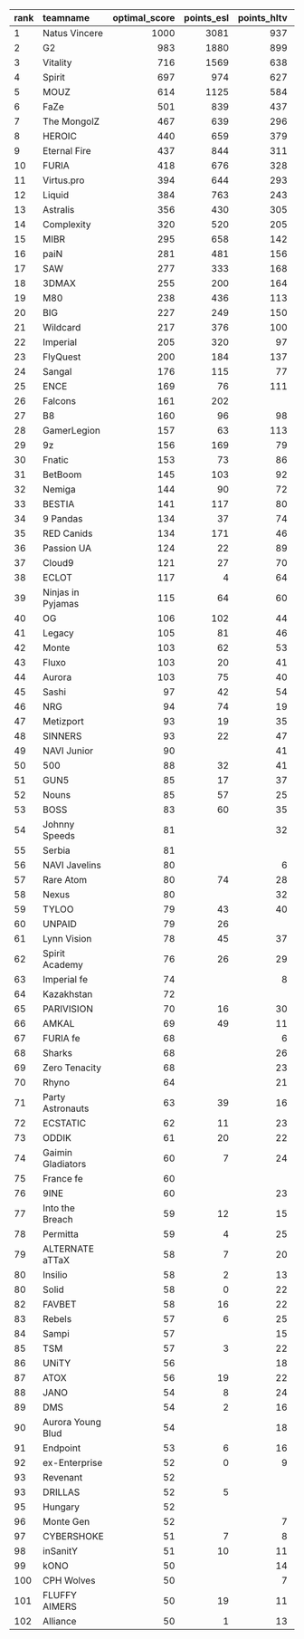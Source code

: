 | rank   | teamname          |   optimal_score |   points_esl |   points_hltv |   points_valve |
|:-------|:------------------|----------------:|-------------:|--------------:|---------------:|
| 1      | Natus Vincere     |            1000 |         3081 |           937 |           1861 |
| 2      | G2                |             983 |         1880 |           899 |           1962 |
| 3      | Vitality          |             716 |         1569 |           638 |           1835 |
| 4      | Spirit            |             697 |          974 |           627 |           1821 |
| 5      | MOUZ              |             614 |         1125 |           584 |           1712 |
| 6      | FaZe              |             501 |          839 |           437 |           1635 |
| 7      | The MongolZ       |             467 |          639 |           296 |           1748 |
| 8      | HEROIC            |             440 |          659 |           379 |           1626 |
| 9      | Eternal Fire      |             437 |          844 |           311 |           1560 |
| 10     | FURIA             |             418 |          676 |           328 |           1559 |
| 11     | Virtus.pro        |             394 |          644 |           293 |           1466 |
| 12     | Liquid            |             384 |          763 |           243 |           1548 |
| 13     | Astralis          |             356 |          430 |           305 |           1472 |
| 14     | Complexity        |             320 |          520 |           205 |           1485 |
| 15     | MIBR              |             295 |          658 |           142 |           1294 |
| 16     | paiN              |             281 |          481 |           156 |           1445 |
| 17     | SAW               |             277 |          333 |           168 |           1512 |
| 18     | 3DMAX             |             255 |          200 |           164 |           1493 |
| 19     | M80               |             238 |          436 |           113 |           1261 |
| 20     | BIG               |             227 |          249 |           150 |           1408 |
| 21     | Wildcard          |             217 |          376 |           100 |           1236 |
| 22     | Imperial          |             205 |          320 |            97 |           1228 |
| 23     | FlyQuest          |             200 |          184 |           137 |           1358 |
| 24     | Sangal            |             176 |          115 |            77 |           1412 |
| 25     | ENCE              |             169 |           76 |           111 |           1315 |
| 26     | Falcons           |             161 |          202 |               |           1232 |
| 27     | B8                |             160 |           96 |            98 |           1309 |
| 28     | GamerLegion       |             157 |           63 |           113 |           1255 |
| 29     | 9z                |             156 |          169 |            79 |           1161 |
| 30     | Fnatic            |             153 |           73 |            86 |           1317 |
| 31     | BetBoom           |             145 |          103 |            92 |           1261 |
| 32     | Nemiga            |             144 |           90 |            72 |           1322 |
| 33     | BESTIA            |             141 |          117 |            80 |           1202 |
| 34     | 9 Pandas          |             134 |           37 |            74 |           1268 |
| 35     | RED Canids        |             134 |          171 |            46 |           1137 |
| 36     | Passion UA        |             124 |           22 |            89 |           1156 |
| 37     | Cloud9            |             121 |           27 |            70 |           1208 |
| 38     | ECLOT             |             117 |            4 |            64 |           1213 |
| 39     | Ninjas in Pyjamas |             115 |           64 |            60 |           1219 |
| 40     | OG                |             106 |          102 |            44 |           1048 |
| 41     | Legacy            |             105 |           81 |            46 |           1120 |
| 42     | Monte             |             103 |           62 |            53 |           1162 |
| 43     | Fluxo             |             103 |           20 |            41 |           1250 |
| 44     | Aurora            |             103 |           75 |            40 |           1119 |
| 45     | Sashi             |              97 |           42 |            54 |           1125 |
| 46     | NRG               |              94 |           74 |            19 |           1058 |
| 47     | Metizport         |              93 |           19 |            35 |           1225 |
| 48     | SINNERS           |              93 |           22 |            47 |           1135 |
| 49     | NAVI Junior       |              90 |              |            41 |           1150 |
| 50     | 500               |              88 |           32 |            41 |           1135 |
| 51     | GUN5              |              85 |           17 |            37 |           1144 |
| 52     | Nouns             |              85 |           57 |            25 |           1042 |
| 53     | BOSS              |              83 |           60 |            35 |            951 |
| 54     | Johnny Speeds     |              81 |              |            32 |           1150 |
| 55     | Serbia            |              81 |              |               |           1239 |
| 56     | NAVI Javelins     |              80 |              |             6 |           1236 |
| 57     | Rare Atom         |              80 |           74 |            28 |            929 |
| 58     | Nexus             |              80 |              |            32 |           1144 |
| 59     | TYLOO             |              79 |           43 |            40 |           1011 |
| 60     | UNPAID            |              79 |           26 |               |           1154 |
| 61     | Lynn Vision       |              78 |           45 |            37 |            999 |
| 62     | Spirit Academy    |              76 |           26 |            29 |           1121 |
| 63     | Imperial fe       |              74 |              |             8 |           1175 |
| 64     | Kazakhstan        |              72 |              |               |           1158 |
| 65     | PARIVISION        |              70 |           16 |            30 |           1060 |
| 66     | AMKAL             |              69 |           49 |            11 |            927 |
| 67     | FURIA fe          |              68 |              |             6 |           1119 |
| 68     | Sharks            |              68 |              |            26 |           1087 |
| 69     | Zero Tenacity     |              68 |              |            23 |           1111 |
| 70     | Rhyno             |              64 |              |            21 |           1069 |
| 71     | Party Astronauts  |              63 |           39 |            16 |            905 |
| 72     | ECSTATIC          |              62 |           11 |            23 |           1047 |
| 73     | ODDIK             |              61 |           20 |            22 |           1024 |
| 74     | Gaimin Gladiators |              60 |            7 |            24 |           1025 |
| 75     | France fe         |              60 |              |               |           1032 |
| 76     | 9INE              |              60 |              |            23 |           1021 |
| 77     | Into the Breach   |              59 |           12 |            15 |           1018 |
| 78     | Permitta          |              59 |            4 |            25 |            997 |
| 79     | ALTERNATE aTTaX   |              58 |            7 |            20 |           1007 |
| 80     | Insilio           |              58 |            2 |            13 |           1006 |
| 80     | Solid             |              58 |            0 |            22 |           1006 |
| 82     | FAVBET            |              58 |           16 |            22 |           1002 |
| 83     | Rebels            |              57 |            6 |            25 |            971 |
| 84     | Sampi             |              57 |              |            15 |            990 |
| 85     | TSM               |              57 |            3 |            22 |            985 |
| 86     | UNiTY             |              56 |              |            18 |            975 |
| 87     | ATOX              |              56 |           19 |            22 |            968 |
| 88     | JANO              |              54 |            8 |            24 |            949 |
| 89     | DMS               |              54 |            2 |            16 |            955 |
| 90     | Aurora Young Blud |              54 |              |            18 |            953 |
| 91     | Endpoint          |              53 |            6 |            16 |            943 |
| 92     | ex-Enterprise     |              52 |            0 |             9 |            926 |
| 93     | Revenant          |              52 |              |               |            921 |
| 93     | DRILLAS           |              52 |            5 |               |            921 |
| 95     | Hungary           |              52 |              |               |            920 |
| 96     | Monte Gen         |              52 |              |             7 |            919 |
| 97     | CYBERSHOKE        |              51 |            7 |             8 |            916 |
| 98     | inSanitY          |              51 |           10 |            11 |            911 |
| 99     | kONO              |              50 |              |            14 |            904 |
| 100    | CPH Wolves        |              50 |              |             7 |            900 |
| 101    | FLUFFY AIMERS     |              50 |           19 |            11 |            822 |
| 102    | Alliance          |              50 |            1 |            13 |            898 |